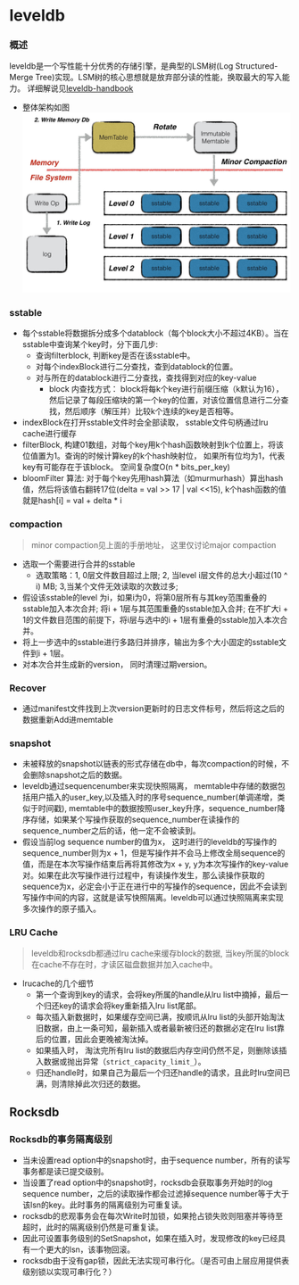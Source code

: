# leveldb

### 概述

leveldb是一个写性能十分优秀的存储引擎，是典型的LSM树(Log Structured-Merge Tree)实现。LSM树的核心思想就是放弃部分读的性能，换取最大的写入能力。 详细解说见[leveldb-handbook](https://leveldb-handbook.readthedocs.io/zh/latest/index.html)

* 整体架构如图
  ![leveldb](./write_op.jpeg)


### sstable

* 每个sstable将数据拆分成多个datablock（每个block大小不超过4KB）。当在sstable中查询某个key时，分下面几步:
  * 查询filterblock, 判断key是否在该sstable中。
  * 对每个indexBlock进行二分查找，查到datablock的位置。
  * 对与所在的datablock进行二分查找，查找得到对应的key-value
    * block 内查找方式： block将每k个key进行前缀压缩（k默认为16），然后记录了每段压缩块的第一个key的位置，对该位置信息进行二分查找，然后顺序（解压并）比较k个连续的key是否相等。 
* indexBlock在打开sstable文件时会全部读取， sstable文件句柄通过lru cache进行缓存
* filterBlock, 构建01数组，对每个key用k个hash函数映射到k个位置上，将该位值置为1。查询的时候计算key的k个hash映射位， 如果所有位均为1，代表key有可能存在于该block。 空间复杂度O(n * bits_per_key)
* bloomFilter 算法:
  对于每个key先用hash算法（如murmurhash）算出hash值，然后将该值右翻转17位(delta = val >> 17 | val <<15), k个hash函数的值就是hash[i] = val + delta * i

### compaction

> minor compaction见上面的手册地址， 这里仅讨论major compaction

* 选取一个需要进行合并的sstable
  * 选取策略：1, 0层文件数目超过上限; 2, 当level i层文件的总大小超过(10 ^ i) MB; 3,当某个文件无效读取的次数过多;
* 假设该sstable的level 为i，如果i为0，将第0层所有与其key范围重叠的sstable加入本次合并; 将i + 1层与其范围重叠的sstable加入合并; 在不扩大i + 1的文件数目范围的前提下，将i层与选中的i + 1层有重叠的sstable加入本次合并。
* 将上一步选中的sstable进行多路归并排序，输出为多个大小固定的sstable文件到i + 1层。 
* 对本次合并生成新的version， 同时清理过期version。

### Recover

* 通过manifest文件找到上次version更新时的日志文件标号，然后将这之后的数据重新Add进memtable

### snapshot

* 未被释放的snapshot以链表的形式存储在db中，每次compaction的时候，不会删除snapshot之后的数据。
* leveldb通过sequencenumber来实现快照隔离， memtable中存储的数据包括用户插入的user_key,以及插入时的序号sequence_number(单调递增，类似于时间戳), memtable中的数据按照user_key升序，sequence_number降序存储，如果某个写操作获取的sequence_number在读操作的sequence_number之后的话，他一定不会被读到。
* 假设当前log sequence number的值为x， 这时进行的leveldb的写操作的sequence_number则为x + 1，但是写操作并不会马上修改全局sequence的值，而是在本次写操作结束后再将其修改为x + y, y为本次写操作的key-value对。如果在此次写操作进行过程中，有读操作发生，那么读操作获取的sequence为x，必定会小于正在进行中的写操作的sequence，因此不会读到写操作中间的内容，这就是读写快照隔离。leveldb可以通过快照隔离来实现多次操作的原子插入。

### LRU Cache

>leveldb和rocksdb都通过lru cache来缓存block的数据, 当key所属的block在cache不存在时，才读区磁盘数据并加入cache中。

* lrucache的几个细节
  * 第一个查询到key的请求，会将key所属的handle从lru list中摘掉，最后一个归还key的请求会将key重新插入lru list尾部。
  * 每次插入新数据时，如果缓存空间已满，按顺讯从lru list的头部开始淘汰旧数据，由上一条可知，最新插入或者最新被归还的数据必定在lru list靠后的位置，因此会更晚被淘汰掉。
  * 如果插入时， 淘汰完所有lru list的数据后内存空间仍然不足，则删除该插入数据或抛出异常（`strict_capacity_limit_`）。
  * 归还handle时，如果自己为最后一个归还handle的请求，且此时lru空间已满，则清除掉此次归还的数据。

## Rocksdb

### Rocksdb的事务隔离级别

* 当未设置read option中的snapshot时，由于sequence number，所有的读写事务都是读已提交级别。
* 当设置了read option中的snapshot时，rocksdb会获取事务开始时的log sequence number，之后的读取操作都会过滤掉sequence number等于大于该lsn的key。此时事务的隔离级别为可重复读。
* rocksdb的悲观事务会在每次Write时加锁，如果抢占锁失败则阻塞并等待至超时，此时的隔离级别仍然是可重复读。
* 因此可设置事务级别的SetSnapshot，如果在插入时，发现修改的key已经具有一个更大的lsn，该事物回滚。
* rocksdb由于没有gap锁，因此无法实现可串行化。（是否可由上层应用提供表级别锁以实现可串行化？）


